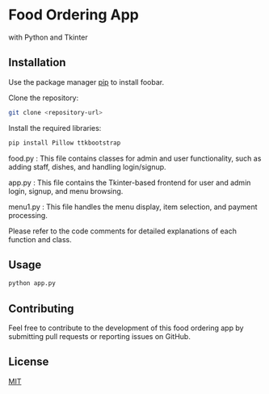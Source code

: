 # Food Ordering App


 with Python and Tkinter

## Installation

Use the package manager [pip](https://pip.pypa.io/en/stable/) to install foobar.

Clone the repository:
```bash
git clone <repository-url>
```
Install the required libraries:
```bash
pip install Pillow ttkbootstrap

```
food.py : This file contains classes for admin and user functionality, such as adding staff, dishes, and handling login/signup.

app.py : This file contains the Tkinter-based frontend for user and admin login, signup, and menu browsing.

menu1.py : This file handles the menu display, item selection, and payment processing.

Please refer to the code comments for detailed explanations of each function and class.

## Usage

```python
python app.py
```

## Contributing

Feel free to contribute to the development of this food ordering app by submitting pull requests or reporting issues on GitHub.

## License

[MIT](https://choosealicense.com/licenses/mit/)
